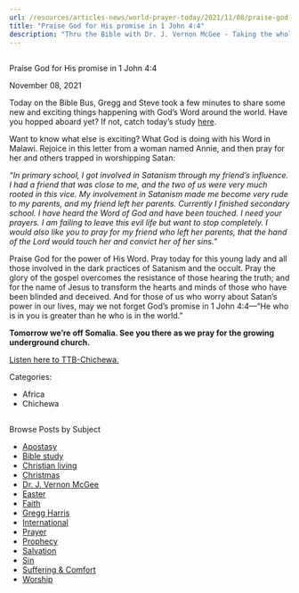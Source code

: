 ```yaml
---
url: /resources/articles-news/world-prayer-today/2021/11/08/praise-god-for-his-promise-in-1-john-4-4
title: "Praise God for His promise in 1 John 4:4"
description: "Thru the Bible with Dr. J. Vernon McGee - Taking the whole Word to the whole world"
---
```







## 
 Praise God for His promise in 1 John 4:4


November 08, 2021
![]()




Today on the Bible Bus, Gregg and Steve took a few minutes to share some new and exciting things happening with God’s Word around the world. Have you hopped aboard yet? If not, catch today’s study [here](https://www.oneplace.com/ministries/thru-the-bible-with-j-vernon-mcgee/custom-player/).

Want to know what else is exciting? What God is doing with his Word in Malawi. Rejoice in this letter from a woman named Annie, and then pray for her and others trapped in worshipping Satan:

*“In primary school, I got involved in Satanism through my friend’s influence. I had a friend that was close to me, and the two of us were very much rooted in this vice. My involvement in Satanism made me become very rude to my parents, and my friend left her parents. Currently I finished secondary school. I have heard the Word of God and have been touched. I need your prayers. I am failing to leave this evil life but want to stop completely. I would also like you to pray for my friend who left her parents, that the hand of the Lord would touch her and convict her of her sins.”*

Praise God for the power of His Word. Pray today for this young lady and all those involved in the dark practices of Satanism and the occult. Pray the glory of the gospel overcomes the resistance of those hearing the truth; and for the name of Jesus to transform the hearts and minds of those who have been blinded and deceived. And for those of us who worry about Satan’s power in our lives, may we not forget God’s promise in 1 John 4:4—“He who is in you is greater than he who is in the world.”

**Tomorrow we’re off Somalia. See you there as we pray for the growing underground church.**

[Listen here to TTB-Chichewa.](https://ttb.twr.org/home/day,921/language,NYA)



Categories: 


* Africa
* Chichewa









## 
 Browse Posts by Subject


* [Apostasy](/resources/articles-news/-in-tags/tags/Apostasy)
* [Bible study](/resources/articles-news/-in-tags/tags/Bible-study)
* [Christian living](/resources/articles-news/-in-tags/tags/Christian-living)
* [Christmas](/resources/articles-news/-in-tags/tags/Christmas)
* [Dr. J. Vernon McGee](/resources/articles-news/-in-tags/tags/Dr-J-Vernon-McGee)
* [Easter](/resources/articles-news/-in-tags/tags/easter)
* [Faith](/resources/articles-news/-in-tags/tags/Faith)
* [Gregg Harris](/resources/articles-news/-in-tags/tags/Gregg-Harris)
* [International](/resources/articles-news/-in-tags/tags/International)
* [Prayer](/resources/articles-news/-in-tags/tags/prayer)
* [Prophecy](/resources/articles-news/-in-tags/tags/Prophecy)
* [Salvation](/resources/articles-news/-in-tags/tags/Salvation)
* [Sin](/resources/articles-news/-in-tags/tags/sin)
* [Suffering & Comfort](/resources/articles-news/-in-tags/tags/Suffering-Comfort)
* [Worship](/resources/articles-news/-in-tags/tags/worship)






